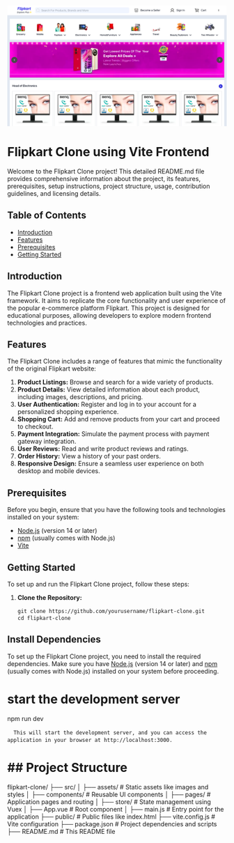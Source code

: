 ![Flipkart Clone](./public/flipkart-page.png)

# Flipkart Clone using Vite Frontend

Welcome to the Flipkart Clone project! This detailed README.md file provides comprehensive information about the project, its features, prerequisites, setup instructions, project structure, usage, contribution guidelines, and licensing details.

## Table of Contents

- [Introduction](#introduction)
- [Features](#features)
- [Prerequisites](#prerequisites)
- [Getting Started](#getting-started)

## Introduction

The Flipkart Clone project is a frontend web application built using the Vite framework. It aims to replicate the core functionality and user experience of the popular e-commerce platform Flipkart. This project is designed for educational purposes, allowing developers to explore modern frontend technologies and practices.

## Features

The Flipkart Clone includes a range of features that mimic the functionality of the original Flipkart website:

1. **Product Listings:** Browse and search for a wide variety of products.
2. **Product Details:** View detailed information about each product, including images, descriptions, and pricing.
3. **User Authentication:** Register and log in to your account for a personalized shopping experience.
4. **Shopping Cart:** Add and remove products from your cart and proceed to checkout.
5. **Payment Integration:** Simulate the payment process with payment gateway integration.
6. **User Reviews:** Read and write product reviews and ratings.
7. **Order History:** View a history of your past orders.
8. **Responsive Design:** Ensure a seamless user experience on both desktop and mobile devices.

## Prerequisites

Before you begin, ensure that you have the following tools and technologies installed on your system:

- [Node.js](https://nodejs.org/) (version 14 or later)
- [npm](https://www.npmjs.com/) (usually comes with Node.js)
- [Vite](https://vitejs.dev/)

## Getting Started

To set up and run the Flipkart Clone project, follow these steps:

1. **Clone the Repository:**

   ```shell
   git clone https://github.com/yourusername/flipkart-clone.git
   cd flipkart-clone
   ```

## Install Dependencies

To set up the Flipkart Clone project, you need to install the required dependencies. Make sure you have [Node.js](https://nodejs.org/) (version 14 or later) and [npm](https://www.npmjs.com/) (usually comes with Node.js) installed on your system before proceeding.

# start the development server

npm run dev

`  This will start the development server, and you can access the application in your browser at http://localhost:3000.`

# ## Project Structure

flipkart-clone/
├── src/
│ ├── assets/ # Static assets like images and styles
│ ├── components/ # Reusable UI components
│ ├── pages/ # Application pages and routing
│ ├── store/ # State management using Vuex
│ ├── App.vue # Root component
│ ├── main.js # Entry point for the application
├── public/ # Public files like index.html
├── vite.config.js # Vite configuration
├── package.json # Project dependencies and scripts
├── README.md # This README file
